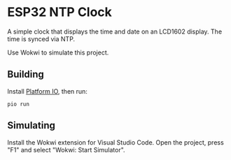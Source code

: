 # ESP32 NTP Clock

A simple clock that displays the time and date on an LCD1602 display. The time is synced via NTP.

Use Wokwi to simulate this project.

## Building

Install [Platform IO](https://platformio.org/), then run:

```
pio run
```

## Simulating

Install the Wokwi extension for Visual Studio Code. Open the project, press "F1" and select "Wokwi: Start Simulator".
